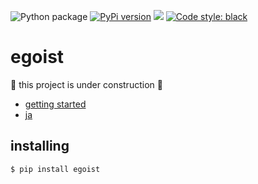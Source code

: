 ![Python package](https://github.com/podhmo/egoist/workflows/Python%20package/badge.svg) [![PyPi version](https://img.shields.io/pypi/v/egoist.svg)](https://pypi.python.org/pypi/egoist) [![](https://img.shields.io/badge/python-3.7+-blue.svg)](https://www.python.org/download/releases/3.7.0/) [![Code style: black](https://img.shields.io/badge/code%20style-black-000000.svg)](https://black.readthedocs.io/en/stable/)

# egoist

:construction: this project is under construction :construction:

- [getting started](https://github.com/podhmo/egoist/blob/master/docs/00getting-started.md)
- [ja](./docs/ja/README.md)

## installing

```console
$ pip install egoist
```
